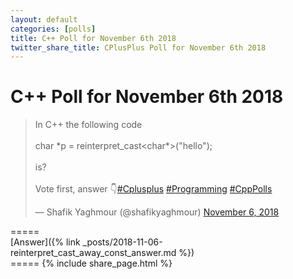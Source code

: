 ```yaml
---
layout: default
categories: [polls]
title: C++ Poll for November 6th 2018 
twitter_share_title: CPlusPlus Poll for November 6th 2018 
---
```


# C++ Poll for November 6th 2018 

<blockquote class="twitter-tweet" data-partner="tweetdeck"><p lang="en" dir="ltr">In C++ the following code<br><br>  char *p = reinterpret_cast&lt;char*&gt;(&quot;hello&quot;);<br><br>is?<br><br>Vote first, answer 👇<a href="https://twitter.com/hashtag/Cplusplus?src=hash&amp;ref_src=twsrc%5Etfw">#Cplusplus</a> <a href="https://twitter.com/hashtag/Programming?src=hash&amp;ref_src=twsrc%5Etfw">#Programming</a> <a href="https://twitter.com/hashtag/CppPolls?src=hash&amp;ref_src=twsrc%5Etfw">#CppPolls</a></p>&mdash; Shafik Yaghmour (@shafikyaghmour) <a href="https://twitter.com/shafikyaghmour/status/1059874015509004288?ref_src=twsrc%5Etfw">November 6, 2018</a></blockquote>
<script async src="https://platform.twitter.com/widgets.js" charset="utf-8"></script>
=====
<BR>
[Answer]({% link _posts/2018-11-06-reinterpret_cast_away_const_answer.md %})
<BR>
=====
{% include share_page.html %}
